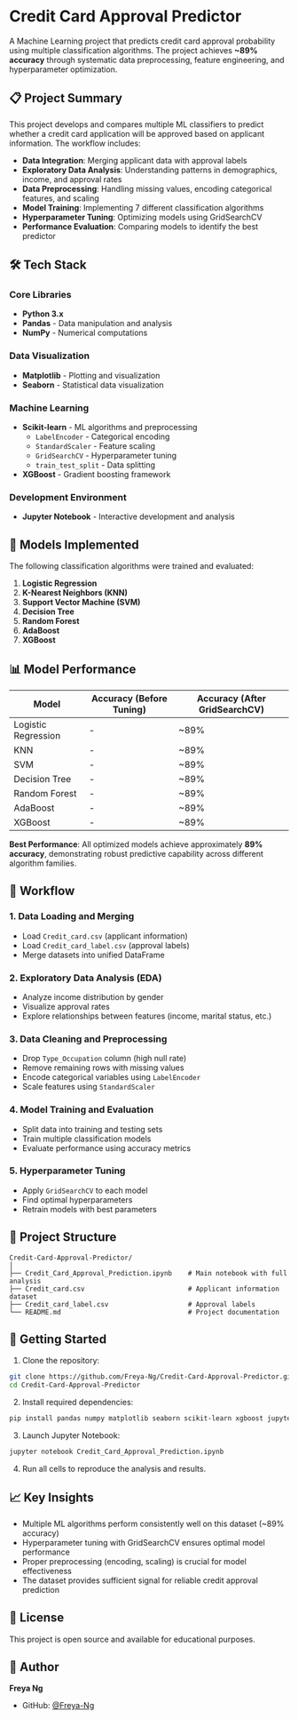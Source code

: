 # Credit Card Approval Predictor

A Machine Learning project that predicts credit card approval probability using multiple classification algorithms. The project achieves **~89% accuracy** through systematic data preprocessing, feature engineering, and hyperparameter optimization.

## 📋 Project Summary

This project develops and compares multiple ML classifiers to predict whether a credit card application will be approved based on applicant information. The workflow includes:

- **Data Integration**: Merging applicant data with approval labels
- **Exploratory Data Analysis**: Understanding patterns in demographics, income, and approval rates
- **Data Preprocessing**: Handling missing values, encoding categorical features, and scaling
- **Model Training**: Implementing 7 different classification algorithms
- **Hyperparameter Tuning**: Optimizing models using GridSearchCV
- **Performance Evaluation**: Comparing models to identify the best predictor

## 🛠️ Tech Stack

### Core Libraries
- **Python 3.x**
- **Pandas** - Data manipulation and analysis
- **NumPy** - Numerical computations

### Data Visualization
- **Matplotlib** - Plotting and visualization
- **Seaborn** - Statistical data visualization

### Machine Learning
- **Scikit-learn** - ML algorithms and preprocessing
  - `LabelEncoder` - Categorical encoding
  - `StandardScaler` - Feature scaling
  - `GridSearchCV` - Hyperparameter tuning
  - `train_test_split` - Data splitting
- **XGBoost** - Gradient boosting framework

### Development Environment
- **Jupyter Notebook** - Interactive development and analysis

## 🤖 Models Implemented

The following classification algorithms were trained and evaluated:

1. **Logistic Regression**
2. **K-Nearest Neighbors (KNN)**
3. **Support Vector Machine (SVM)**
4. **Decision Tree**
5. **Random Forest**
6. **AdaBoost**
7. **XGBoost**

## 📊 Model Performance

| Model | Accuracy (Before Tuning) | Accuracy (After GridSearchCV) |
|-------|-------------------------|-------------------------------|
| Logistic Regression | - | ~89% |
| KNN | - | ~89% |
| SVM | - | ~89% |
| Decision Tree | - | ~89% |
| Random Forest | - | ~89% |
| AdaBoost | - | ~89% |
| XGBoost | - | ~89% |

**Best Performance**: All optimized models achieve approximately **89% accuracy**, demonstrating robust predictive capability across different algorithm families.

## 🔄 Workflow

### 1. Data Loading and Merging
- Load `Credit_card.csv` (applicant information)
- Load `Credit_card_label.csv` (approval labels)
- Merge datasets into unified DataFrame

### 2. Exploratory Data Analysis (EDA)
- Analyze income distribution by gender
- Visualize approval rates
- Explore relationships between features (income, marital status, etc.)

### 3. Data Cleaning and Preprocessing
- Drop `Type_Occupation` column (high null rate)
- Remove remaining rows with missing values
- Encode categorical variables using `LabelEncoder`
- Scale features using `StandardScaler`

### 4. Model Training and Evaluation
- Split data into training and testing sets
- Train multiple classification models
- Evaluate performance using accuracy metrics

### 5. Hyperparameter Tuning
- Apply `GridSearchCV` to each model
- Find optimal hyperparameters
- Retrain models with best parameters

## 📁 Project Structure

```
Credit-Card-Approval-Predictor/
│
├── Credit_Card_Approval_Prediction.ipynb    # Main notebook with full analysis
├── Credit_card.csv                          # Applicant information dataset
├── Credit_card_label.csv                    # Approval labels
└── README.md                                # Project documentation
```

## 🚀 Getting Started

1. Clone the repository:
```bash
git clone https://github.com/Freya-Ng/Credit-Card-Approval-Predictor.git
cd Credit-Card-Approval-Predictor
```

2. Install required dependencies:
```bash
pip install pandas numpy matplotlib seaborn scikit-learn xgboost jupyter
```

3. Launch Jupyter Notebook:
```bash
jupyter notebook Credit_Card_Approval_Prediction.ipynb
```

4. Run all cells to reproduce the analysis and results.

## 📈 Key Insights

- Multiple ML algorithms perform consistently well on this dataset (~89% accuracy)
- Hyperparameter tuning with GridSearchCV ensures optimal model performance
- Proper preprocessing (encoding, scaling) is crucial for model effectiveness
- The dataset provides sufficient signal for reliable credit approval prediction

## 📝 License

This project is open source and available for educational purposes.

## 👤 Author

**Freya Ng**
- GitHub: [@Freya-Ng](https://github.com/Freya-Ng)
